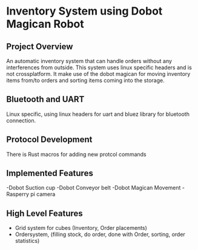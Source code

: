 # Inventory System using Dobot Magican Robot

## Project Overview
An automatic inventory system that can handle orders without any interferences from outside. This system uses linux specific headers and is not crossplatform. 
It make use of the dobot magican for moving inventory items from/to orders
and sorting items coming into the storage.

## Bluetooth and UART
Linux specific, using linux headers for uart and bluez library for bluetooth connection.

## Protocol Development
There is Rust macros for adding new protcol commands

## Implemented Features
-Dobot Suction cup
-Dobot Conveyor belt
-Dobot Magican Movement
-Rasperry pi camera

## High Level Features
- Grid system for cubes (Inventory, Order placements)
- Ordersystem, (filling stock, do order, done with Order, sorting, order statistics)


